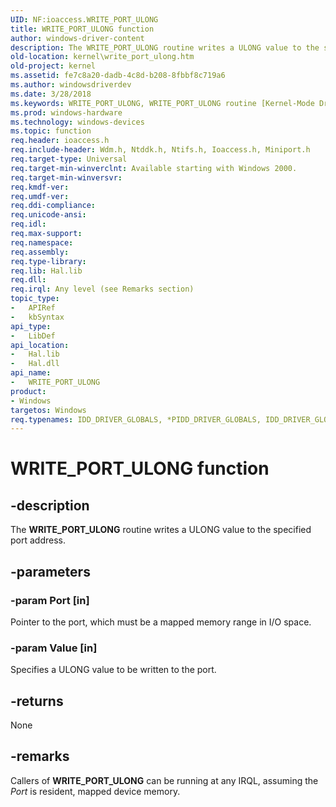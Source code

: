 ```yaml
---
UID: NF:ioaccess.WRITE_PORT_ULONG
title: WRITE_PORT_ULONG function
author: windows-driver-content
description: The WRITE_PORT_ULONG routine writes a ULONG value to the specified port address.
old-location: kernel\write_port_ulong.htm
old-project: kernel
ms.assetid: fe7c8a20-dadb-4c8d-b208-8fbbf8c719a6
ms.author: windowsdriverdev
ms.date: 3/28/2018
ms.keywords: WRITE_PORT_ULONG, WRITE_PORT_ULONG routine [Kernel-Mode Driver Architecture], k103_3cc5c915-f77f-4cec-af7c-bee345e2137a.xml, kernel.write_port_ulong, wdm/WRITE_PORT_ULONG
ms.prod: windows-hardware
ms.technology: windows-devices
ms.topic: function
req.header: ioaccess.h
req.include-header: Wdm.h, Ntddk.h, Ntifs.h, Ioaccess.h, Miniport.h
req.target-type: Universal
req.target-min-winverclnt: Available starting with Windows 2000.
req.target-min-winversvr: 
req.kmdf-ver: 
req.umdf-ver: 
req.ddi-compliance: 
req.unicode-ansi: 
req.idl: 
req.max-support: 
req.namespace: 
req.assembly: 
req.type-library: 
req.lib: Hal.lib
req.dll: 
req.irql: Any level (see Remarks section)
topic_type:
-	APIRef
-	kbSyntax
api_type:
-	LibDef
api_location:
-	Hal.lib
-	Hal.dll
api_name:
-	WRITE_PORT_ULONG
product:
- Windows
targetos: Windows
req.typenames: IDD_DRIVER_GLOBALS, *PIDD_DRIVER_GLOBALS, IDD_DRIVER_GLOBALS, *PIDD_DRIVER_GLOBALS
---
```


# WRITE_PORT_ULONG function


## -description


The <b>WRITE_PORT_ULONG</b> routine writes a ULONG value to the specified port address.


## -parameters




### -param Port [in]

Pointer to the port, which must be a mapped memory range in I/O space.


### -param Value [in]

Specifies a ULONG value to be written to the port. 


## -returns



None




## -remarks



Callers of <b>WRITE_PORT_ULONG</b> can be running at any IRQL, assuming the <i>Port</i> is resident, mapped device memory.




